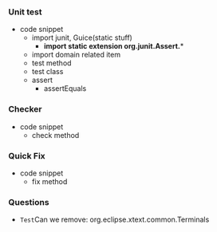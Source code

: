 ### Unit test
- code snippet
  - import junit, Guice(static stuff)
    - **import static extension org.junit.Assert.***
  - import domain related item
  - test method
  - test class
  - assert
    - assertEquals



### Checker 
- code snippet
  - check method


### Quick Fix
- code snippet
  - fix method


### Questions
- ```Test```Can we remove: org.eclipse.xtext.common.Terminals 
